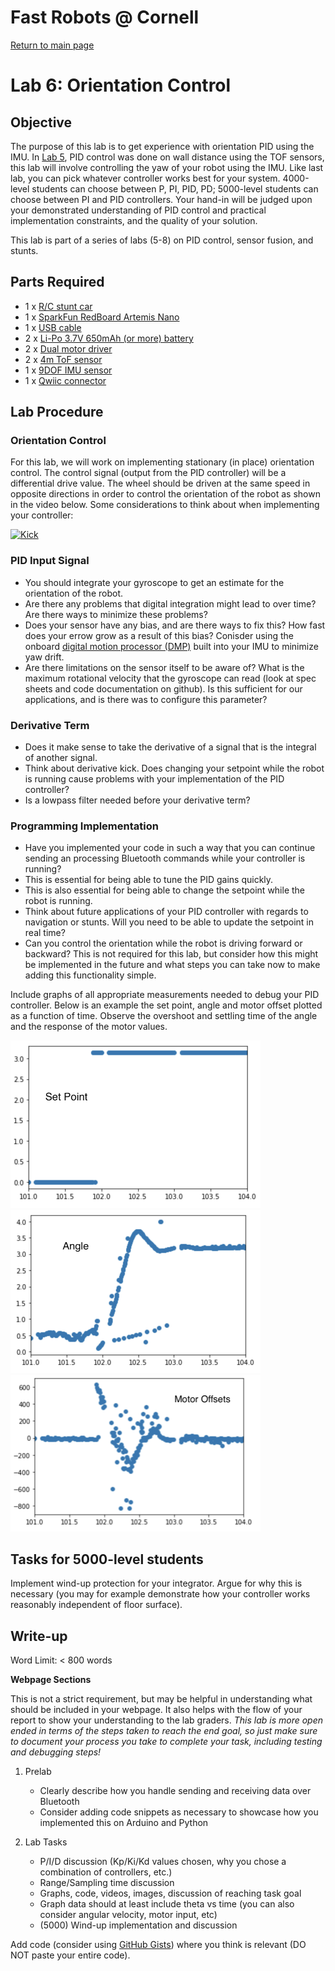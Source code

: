 # Fast Robots @ Cornell

[Return to main page](index.md)

# Lab 6: Orientation Control

## Objective
The purpose of this lab is to get experience with orientation PID using the IMU. In [Lab 5](Lab5.md), PID control was done on wall distance using the TOF sensors, this lab will involve controlling the yaw of your robot using the IMU. Like last lab, you can pick whatever controller works best for your system. 4000-level students can choose between P, PI, PID, PD; 5000-level students can choose between PI and PID controllers. Your hand-in will be judged upon your demonstrated understanding of PID control and practical implementation constraints, and the quality of your solution.  

This lab is part of a series of labs (5-8) on PID control, sensor fusion, and stunts. 

## Parts Required
* 1 x [R/C stunt car](https://force1rc.com/products/cyclone-remote-control-car-for-kids-adults)
* 1 x [SparkFun RedBoard Artemis Nano](https://www.sparkfun.com/products/15443)
* 1 x [USB cable](https://www.amazon.com/SUMPK-Charging-Braided-Compatible-Samsung/dp/B08R68T84N/ref=sr_1_4?keywords=usb+c+to+c&qid=1636380583&qsid=147-6677549-1776715&refinements=p_n_feature_ten_browse-bin%3A23555327011&rnid=23555276011&s=pc&sr=1-4&sres=B08D9SB161%2CB08R68T84N%2CB01CZVEUIE%2CB01FM51812%2CB07VCZV3R4%2CB075V68NVR%2CB075GMKZWW%2CB093BVBRJT%2CB09BBBJ33F%2CB09C2D9Z7T%2CB012V56D2A%2CB092CYFQMP%2CB081L4V3DN%2CB07Y6ZJT1D%2CB07Y2XKPX5%2CB07VPYJV8V%2CB07THJGZ9Z%2CB08W2TP2TT%2CB0744BKDRD%2CB07THFJ1J5&srpt=ELECTRONIC_CABLE)
* 2 x [Li-Po 3.7V 650mAh (or more) battery](https://www.amazon.com/URGENEX-Battery-Rechargeable-Quadcopter-Charger/dp/B08T9FB56F/ref=sr_1_3?keywords=lipo+battery+3.7V+850mah&qid=1639066404&sr=8-3)
* 2 x [Dual motor driver](https://www.digikey.com/en/products/detail/pololu-corporation/2130/10450426)
* 2 x [4m ToF sensor](https://www.pololu.com/product/3415)
* 1 x [9DOF IMU sensor](https://www.digikey.com/en/products/detail/pimoroni-ltd/PIM448/10246391)
* 1 x [Qwiic connector](https://www.sparkfun.com/products/14426)

## Lab Procedure

### Orientation Control

For this lab, we will work on implementing stationary (in place) orientation control. The control signal (output from the PID controller) will be a differential drive value. The wheel should be driven at the same speed in opposite directions in order to control the orientation of the robot as shown in the video below. Some considerations to think about when implementing your controller:

[![Kick](https://img.youtube.com/vi/SExEftZorVM/1.jpg)](https://youtu.be/SExEftZorVM "Kick")

### PID Input Signal
* You should integrate your gyroscope to get an estimate for the orientation of the robot.
* Are there any problems that digital integration might lead to over time? Are there ways to minimize these problems?
* Does your sensor have any bias, and are there ways to fix this? How fast does your errow grow as a result of this bias? Conisder using the onboard [digital motion processor (DMP)](../tutorials/dmp.md) built into your IMU to minimize yaw drift.
* Are there limitations on the sensor itself to be aware of? What is the maximum rotational velocity that the gyroscope can read (look at spec sheets and code documentation on github). Is this sufficient for our applications, and is there was to configure this parameter? 

### Derivative Term
* Does it make sense to take the derivative of a signal that is the integral of another signal.
* Think about derivative kick. Does changing your setpoint while the robot is running cause problems with your implementation of the PID controller?
* Is a lowpass filter needed before your derivative term?

### Programming Implementation 
* Have you implemented your code in such a way that you can continue sending an processing Bluetooth commands while your controller is running?
* This is essential for being able to tune the PID gains quickly.
* This is also essential for being able to change the setpoint while the robot is running.
* Think about future applications of your PID controller with regards to navigation or stunts. Will you need to be able to update the setpoint in real time?
* Can you control the orientation while the robot is driving forward or backward? This is not required for this lab, but consider how this might be implemented in the future and what steps you can take now to make adding this functionality simple.

Include graphs of all appropriate measurements needed to debug your PID controller. Below is an example the set point, angle and motor offset plotted as a function of time. Observe the overshoot and settling time of the angle and the response of the motor values. 

<img src="./../Figs/Lab6_TaskBSetpoint.png" width="400">

<img src="./../Figs/Lab6_TaskBAngle.png" width="400">

<img src="./../Figs/Lab6_TaskBMotorOffsets.png" width="400">

## Tasks for 5000-level students
   
Implement wind-up protection for your integrator. Argue for why this is necessary (you may for example demonstrate how your controller works reasonably independent of floor surface). 

## Write-up

Word Limit: < 800 words
                 
**Webpage Sections**

This is not a strict requirement, but may be helpful in understanding what should be included in your webpage. It also helps with the flow of your report to show your understanding to the lab graders. *This lab is more open ended in terms of the steps taken to reach the end goal, so just make sure to document your process you take to complete your task, including testing and debugging steps!*

1. Prelab
   * Clearly describe how you handle sending and receiving data over Bluetooth
   * Consider adding code snippets as necessary to showcase how you implemented this on Arduino and Python

2. Lab Tasks
   * P/I/D discussion (Kp/Ki/Kd values chosen, why you chose a combination of controllers, etc.)
   * Range/Sampling time discussion
   * Graphs, code, videos, images, discussion of reaching task goal 
   * Graph data should at least include theta vs time (you can also consider angular velocity, motor input, etc)
   * (5000) Wind-up implementation and discussion
   
Add code (consider using [GitHub Gists](https://gist.github.com)) where you think is relevant (DO NOT paste your entire code).
